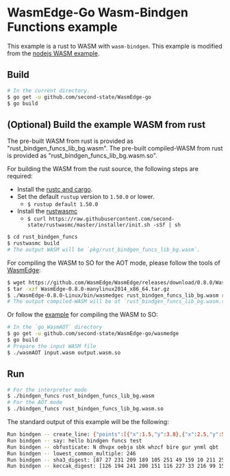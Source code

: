 # WasmEdge-Go Wasm-Bindgen Functions example

This example is a rust to WASM with `wasm-bindgen`. This example is modified from the [nodejs WASM example](https://github.com/second-state/wasm-learning/tree/master/nodejs/functions).

## Build

```bash
# In the current directory.
$ go get -u github.com/second-state/WasmEdge-go
$ go build
```

## (Optional) Build the example WASM from rust

The pre-built WASM from rust is provided as "rust_bindgen_funcs_lib_bg.wasm".
The pre-built compiled-WASM from rust is provided as "rust_bindgen_funcs_lib_bg.wasm.so".

For building the WASM from the rust source, the following steps are required:

* Install the [rustc and cargo](https://www.rust-lang.org/tools/install).
* Set the default `rustup` version to `1.50.0` or lower.
  * `$ rustup default 1.50.0`
* Install the [rustwasmc](https://github.com/second-state/rustwasmc)
  * `$ curl https://raw.githubusercontent.com/second-state/rustwasmc/master/installer/init.sh -sSf | sh`

```bash
$ cd rust_bindgen_funcs
$ rustwasmc build
# The output WASM will be `pkg/rust_bindgen_funcs_lib_bg.wasm`.
```

For compiling the WASM to SO for the AOT mode, please follow the tools of [WasmEdge](https://github.com/WasmEdge/WasmEdge):

```bash
$ wget https://github.com/WasmEdge/WasmEdge/releases/download/0.8.0/WasmEdge-0.8.0-manylinux2014_x86_64.tar.gz
$ tar -xzf WasmEdge-0.8.0-manylinux2014_x86_64.tar.gz
$ ./WasmEdge-0.8.0-Linux/bin/wasmedgec rust_bindgen_funcs_lib_bg.wasm rust_bindgen_funcs_lib_bg.wasm.so
# The output compiled-WASM will be at `rust_bindgen_funcs_lib_bg.wasm.so`.
```

Or follow the [example](https://github.com/second-state/WasmEdge-go-examples/tree/master/go_WasmAOT) for compiling the WASM to SO:

```bash
# In the `go_WasmAOT` directory
$ go get -u github.com/second-state/WasmEdge-go/wasmedge
$ go build
# Prepare the input WASM file
$ ./wasmAOT input.wasm output.wasm.so
```

## Run

```bash
# For the interpreter mode
$ ./bindgen_funcs rust_bindgen_funcs_lib_bg.wasm
# For the AOT mode
$ ./bindgen_funcs rust_bindgen_funcs_lib_bg.wasm.so
```

The standard output of this example will be the following:

```bash
Run bindgen -- create_line: {"points":[{"x":1.5,"y":3.8},{"x":2.5,"y":5.8}],"valid":true,"length":2.2360682,"desc":"A thin red line"}
Run bindgen -- say: hello bindgen funcs test
Run bindgen -- obfusticate: N dhvpx oebja sbk whzcf bire gur ynml qbt
Run bindgen -- lowest_common_multiple: 246
Run bindgen -- sha3_digest: [87 27 231 209 189 105 251 49 159 10 211 250 15 159 154 181 43 218 26 141 56 199 25 45 60 10 20 163 54 211 195 203]
Run bindgen -- keccak_digest: [126 194 241 200 151 116 227 33 216 99 159 22 107 3 177 169 216 191 114 156 174 193 32 159 246 228 245 133 52 75 55 27]
```